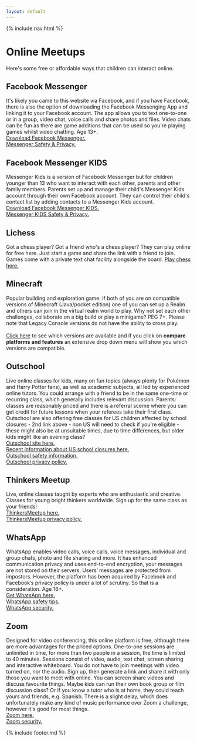 ```yaml
---
layout: default
---
```


{% include nav.html %}

# Online Meetups
Here's some free or affordable ways that children can interact online.


## Facebook Messenger
It's likely you came to this website via Facebook, and if you have Facebook, there is also the option of downloading the Facebook Messenging App and linking it to your Facebook account. The app allows you to text one-to-one or in a group, video chat, voice calls and share photos and files. Video chats can be fun as there are game additions that can be used so you're playing games whilst video chatting. Age 13+.
<br>[Download Facebook Messenger.](https://www.messenger.com)
<br>[Messenger Safety & Privacy.](https://www.messenger.com/privacy)

## Facebook Messenger KIDS
Messenger Kids is a version of Facebook Messenger but for children younger than 13 who want to interact with each other, parents and other family members. Parents set up and manage their child's Messenger Kids account through their own Facebook account. They can control their child's contact list by adding contacts to a Messenger Kids account.
<br>[Download Facebook Messenger KIDS.](https://messengerkids.com)
<br>[Messenger KIDS Safety & Privacy.](https://www.facebook.com/legal/messengerkids/privacypolicy?version=2020)

## Lichess
Got a chess player? Got a friend who's a chess player? They can play online for free here. Just start a game and share the link with a friend to join. Games come with a private text chat facility alongside the board. [Play chess here.](https://lichess.org)

## Minecraft
Popular building and exploration game. If both of you are on compatible versions of Minecraft (Java/pocket edition) one of you can set up a Realm and others can join in the virtual realm world to play. Why not set each other challenges, collaborate on a big build or play a minigame? PEG 7+. Please note that Legacy Console versions do not have the ability to cross play.
<br>
<br>[Click here](https://www.minecraft.net/en-us/get-minecraft#) to see which versions are available and if you click on **compare platforms and features** an extensive drop down menu will show you which versions are compatible.

## Outschool
Live online classes for kids, many on fun topics (always plenty for Pokémon and Harry Potter fans), as well as academic subjects, all led by experienced online tutors. You could arrange with a friend to be in the same one-time or recurring class, which generally includes relevant discussion. Parents: classes are reasonably priced and there is a referral sceme where you can get credit for future lessons when your referees take their first class. Outschool are also offering free classes for US children affected by school closures - 2nd link above - non US will need to check if you're eligible - these might also be at unsuitable times, due to time differences, but older kids might like an evening class?
<br>[Outschool site here.](https://outschool.com)
<br>[Recent information about US school closures here.](https://outschool.com/2020-school-closures-offer#abk7oxddjo)
<br>[Outschool safety information.](https://outschool.com/trust#usbmFikeN4)
<br>[Outschool privacy policy.](https://outschool.com/privacy#usbmFikeN4)

## Thinkers Meetup
Live, online classes taught by experts who are enthusiastic and creative. Classes for young bright thinkers worldwide. Sign up for the same class as your friends!
<br>[ThinkersMeetup here.](https://www.thinkersmeetup.com)
<br>[ThinkersMeetup privacy policy.](https://www.thinkersmeetup.com/tmu-s-privacy-policy)

## WhatsApp
WhatsApp enables video calls, voice calls, voice messages, individual and group chats, photo and file sharing and more. It has enhanced communication privacy and uses end-to-end encryption, your messages are not stored on their servers. Users’ messages are protected from impostors. However, the platform has been acquired by Facebook and Facebook’s privacy policy is under a lot of scrutiny. So that is a consideration. Age 16+.
<br>[Get WhatsApp here.](https://www.whatsapp.com/download)
<br>[WhatsApp safety tips.](https://www.whatsapp.com/safety)
<br>[WhatsApp security.](https://www.whatsapp.com/security/)

## Zoom
Designed for video conferencing, this online platform is free, although there are more advantages for the priced options. One-to-one sessions are unlimited in time, for more than two people in a session, the time is limited to 40 minutes. Sessions consist of video, audio, text chat, screen sharing and interactive whiteboard. You do not have to join meetings with video turned on, nor the audio. Sign up, then generate a link and share it with only those you want to meet with online. You can screen share videos and discuss favourite things. Maybe kids can run their own book group or film discussion class? Or if you know a tutor who is at home, they could teach yours and friends, e.g. Spanish. There is a slight delay, which does unfortunately make any kind of music performance over Zoom a challenge, however it's good for most things.
<br>[Zoom here.](https://zoom.us)
<br>[Zoom security.](https://zoom.us/security)

{% include footer.md %}

